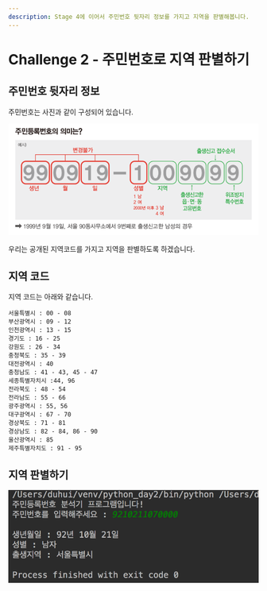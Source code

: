 ```yaml
---
description: Stage 4에 이어서 주민번호 뒷자리 정보를 가지고 지역을 판별해봅니다.
---
```


# Challenge 2 - 주민번호로 지역 판별하기

## 주민번호 뒷자리 정보

주민번호는 사진과 같이 구성되어 있습니다.

![&#xC8FC;&#xBBFC;&#xBC88;&#xD638; &#xC758;&#xBBF8;](../../.gitbook/assets/image%20%285%29.png)

우리는 공개된 지역코드를 가지고 지역을 판별하도록 하겠습니다.

## 지역 코드

지역 코드는 아래와 같습니다.

```text
서울특별시 : 00 - 08
부산광역시 : 09 - 12
인천광역시 : 13 - 15
경기도 : 16 - 25
강원도 : 26 - 34
충청북도 : 35 - 39
대전광역시 : 40
충청남도 : 41 - 43, 45 - 47
세종특별자치시 :44, 96
전라북도 : 48 - 54
전라남도 : 55 - 66
광주광역시 : 55, 56
대구광역시 : 67 - 70
경상북도 : 71 - 81
경상남도 : 82 - 84, 86 - 90
울산광역시 : 85
제주특별자치도 : 91 - 95
```

## 지역 판별하기

![&#xC644;&#xC131;&#xB41C; &#xC8FC;&#xBBFC;&#xBC88;&#xD638; &#xBD84;&#xC11D;&#xAE30;](../../.gitbook/assets/image%20%2812%29.png)

